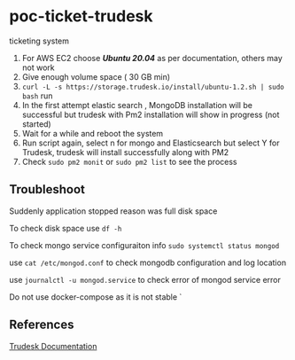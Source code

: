 # poc-ticket-trudesk

ticketing system 

1. For AWS EC2 choose ***Ubuntu 20.04*** as per documentation, others may not work
2. Give enough volume space ( 30 GB min)
3. `curl -L -s https://storage.trudesk.io/install/ubuntu-1.2.sh | sudo bash` run 
4. In the first attempt elastic search , MongoDB installation will be successful but trudesk with Pm2 installation will show in progress (not started)
5. Wait for a while and reboot the system
6. Run script again, select n for mongo and Elasticsearch but select Y for Trudesk, trudesk will install successfully along with PM2
7. Check `sudo pm2 monit` or `sudo pm2 list` to see the process



## Troubleshoot

Suddenly application stopped reason was full disk space 

To check disk space use `df -h`

To check mongo service configuraiton info `sudo systemctl status mongod`

use `cat /etc/mongod.conf` to check mongodb configuration and log location 

use `journalctl -u mongod.service` to check error of mongod service error


Do not use docker-compose as it is not stable 
`

## References

[Trudesk Documentation](https://docs.trudesk.io/v1.2/getting-started/deployment/docker-deployment)
